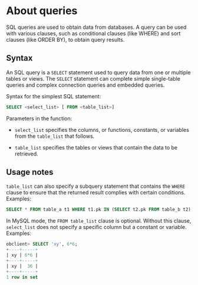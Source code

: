 # About queries

SQL queries are used to obtain data from databases. A query can be used with various clauses, such as conditional clauses (like WHERE) and sort clauses (like ORDER BY), to obtain query results.

## Syntax

An SQL query is a `SELECT` statement used to query data from one or multiple tables or views. The `SELECT` statement can complete simple single-table queries and complex connection queries and embedded queries.

Syntax for the simplest SQL statement:

```sql
SELECT <select_list> [ FROM <table_list>]
```

Parameters in the function:

* `select_list` specifies the columns, or functions, constants, or variables from the `table_list` that follows.

* `table_list` specifies the tables or views that contain the data to be retrieved.

## Usage notes

`table_list` can also specify a subquery statement that contains the `WHERE` clause to ensure that the returned result complies with certain conditions. Examples:

```sql
SELECT * FROM table_a t1 WHERE t1.pk IN (SELECT t2.pk FROM table_b t2);
```

In MySQL mode, the `FROM table_list` clause is optional. Without this clause, `select_list` does not specify a specific column but a constant or variable. Examples:

```sql
obclient> SELECT 'xy', 6*6;
+----+-----+
| xy | 6*6 |
+----+-----+
| xy |  36 |
+----+-----+
1 row in set
```
